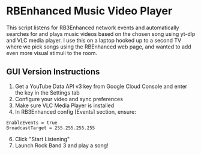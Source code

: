 # RBEnhanced Music Video Player
This script listens for RB3Enhanced network events and automatically searches for and plays music videos based on 
the chosen song using yt-dlp and VLC media player. I use this on a laptop hooked up to a second TV where we pick 
songs using the RBEnhanced web page, and wanted to add even more visual stimuli to the room. 
## GUI Version Instructions
1. Get a YouTube Data API v3 key from Google Cloud Console and enter the key in the Settings tab
2. Configure your video and sync preferences
3. Make sure VLC Media Player is installed
4. In RB3Enhanced config [Events] section, ensure:
```
EnableEvents = true
BroadcastTarget = 255.255.255.255
```
6. Click "Start Listening" 
7. Launch Rock Band 3 and play a song!
